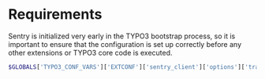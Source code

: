 # Requirements

Sentry is initialized very early in the TYPO3 bootstrap process, so it is important to ensure that the configuration is set up correctly before any other extensions or TYPO3 core code is executed.

```PHP
$GLOBALS['TYPO3_CONF_VARS']['EXTCONF']['sentry_client']['options']['transport'] ??= (new \AUS\SentryBridge\Factory\QueueTransportFactory())();
```
